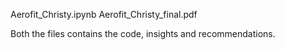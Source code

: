 Aerofit_Christy.ipynb
Aerofit_Christy_final.pdf 

Both the files contains the code, insights and recommendations.
